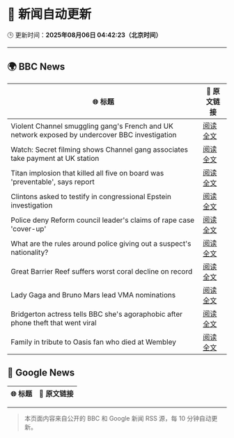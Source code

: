 # 🧠 新闻自动更新

🕒 更新时间：**2025年08月06日 04:42:23（北京时间）**

---

## 🌍 BBC News

| 🌐 标题 | 🔗 原文链接 |
|--------|-------------|
| Violent Channel smuggling gang's French and UK network exposed by undercover BBC investigation | [阅读全文](https://www.bbc.com/news/articles/cly48nmmzdro?at_medium=RSS&at_campaign=rss) |
| Watch: Secret filming shows Channel gang associates take payment at UK station | [阅读全文](https://www.bbc.com/news/videos/cwy57p22nl3o?at_medium=RSS&at_campaign=rss) |
| Titan implosion that killed all five on board was 'preventable', says report | [阅读全文](https://www.bbc.com/news/articles/cwy57pnjw4wo?at_medium=RSS&at_campaign=rss) |
| Clintons asked to testify in congressional Epstein investigation | [阅读全文](https://www.bbc.com/news/articles/c79l38vl3lwo?at_medium=RSS&at_campaign=rss) |
| Police deny Reform council leader's claims of rape case 'cover-up' | [阅读全文](https://www.bbc.com/news/articles/czer11p6d5go?at_medium=RSS&at_campaign=rss) |
| What are the rules around police giving out a suspect's nationality? | [阅读全文](https://www.bbc.com/news/articles/cm21evz732eo?at_medium=RSS&at_campaign=rss) |
| Great Barrier Reef suffers worst coral decline on record | [阅读全文](https://www.bbc.com/news/articles/cvg3pp52m65o?at_medium=RSS&at_campaign=rss) |
| Lady Gaga and Bruno Mars lead VMA nominations | [阅读全文](https://www.bbc.com/news/articles/c1dxre1nz0eo?at_medium=RSS&at_campaign=rss) |
| Bridgerton actress tells BBC she's agoraphobic after phone theft that went viral | [阅读全文](https://www.bbc.com/news/articles/cg4xkp30y6ro?at_medium=RSS&at_campaign=rss) |
| Family in tribute to Oasis fan who died at Wembley | [阅读全文](https://www.bbc.com/news/articles/ce87gykd4z8o?at_medium=RSS&at_campaign=rss) |

## 📰 Google News

| 🌐 标题 | 🔗 原文链接 |
|--------|-------------|

---
> 本页面内容来自公开的 BBC 和 Google 新闻 RSS 源，每 10 分钟自动更新。